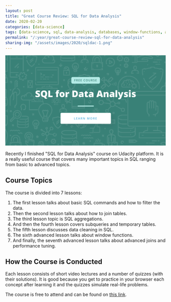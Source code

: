 ```yaml
---
layout: post
title: "Great Course Review: SQL for Data Analysis"
date: 2020-02-20
categories: [data-science] 
tags: [data-science, sql, data-analysis, databases, window-functions, advanced-sql, resources, course]
permalink: "/:year/great-course-review-sql-for-data-analysis"
sharing-img: "/assets/images/2020/sqldac-1.png"
---
```




![](/assets/images/2020/sqldac-1.png)

Recently I finished "SQL for Data Analysis" course on Udacity platform. It is a really useful course that covers many important topics in SQL ranging from basic to advanced topics.

## Course Topics

The course is divided into 7 lessons:

1. The first lesson talks about basic SQL commands and how to filter the data. 
2. Then the second lesson talks about how to join tables. 
3. The third lesson topic is SQL aggregations. 
4. And then the fourth lesson covers subqueries and temporary tables. 
5. The fifth lesson discusses data cleaning in SQL. 
6. The sixth advanced lesson talks about window functions. 
7. And finally, the seventh advanced lesson talks about advanced joins and performance tuning.

## How the Course is Conducted

Each lesson consists of short video lectures and a number of quizzes (with their solutions). It is good because you get to practice in your browser each concept after learning it and the quizzes simulate real-life problems.

The course is free to attend and can be found on [this link](https://www.udacity.com/course/sql-for-data-analysis--ud198).